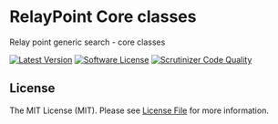 RelayPoint Core classes
======

Relay point generic search - core classes

[![Latest Version](https://img.shields.io/github/release/pfeyssaguet/relaypoint-core.svg?style=flat-square)](https://github.com/pfeyssaguet/relaypoint-core/releases)
[![Software License](https://img.shields.io/badge/license-MIT-brightgreen.svg?style=flat)](LICENSE.md)
[![Scrutinizer Code Quality](https://scrutinizer-ci.com/g/pfeyssaguet/relaypoint-core/badges/quality-score.png?b=master)](https://scrutinizer-ci.com/g/pfeyssaguet/relaypoint-core/?branch=master)

## License

The MIT License (MIT). Please see [License File](LICENSE.md) for more information.
